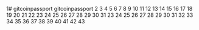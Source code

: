 1# gitcoinpassport
gitcoinpassport
2
3
4
5
6
7
8
9
10
11
12
13
14
15
16
17
18
19
20
21
22
23
24
25
26
27
28
29
30
31
23
24
25
26
27
28
29
30
31
32
33
34
35
36
37
38
39
40
41
42
43
